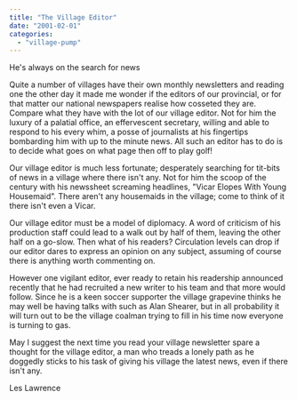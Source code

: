 ```yaml
---
title: "The Village Editor"
date: "2001-02-01"
categories: 
  - "village-pump"
---
```


He's always on the search for news

Quite a number of villages have their own monthly newsletters and reading one the other day it made me wonder if the editors of our provincial, or for that matter our national newspapers realise how cosseted they are. Compare what they have with the lot of our village editor. Not for him the luxury of a palatial office, an effervescent secretary, willing and able to respond to his every whim, a posse of journalists at his fingertips bombarding him with up to the minute news. All such an editor has to do is to decide what goes on what page then off to play golf!

Our village editor is much less fortunate; desperately searching for tit-bits of news in a village where there isn't any. Not for him the scoop of the century with his newssheet screaming headlines, "Vicar Elopes With Young Housemaid". There aren't any housemaids in the village; come to think of it there isn't even a Vicar.

Our village editor must be a model of diplomacy. A word of criticism of his production staff could lead to a walk out by half of them, leaving the other half on a go-slow. Then what of his readers? Circulation levels can drop if our editor dares to express an opinion on any subject, assuming of course there is anything worth commenting on.

However one vigilant editor, ever ready to retain his readership announced recently that he had recruited a new writer to his team and that more would follow. Since he is a keen soccer supporter the village grapevine thinks he may well be having talks with such as Alan Shearer, but in all probability it will turn out to be the village coalman trying to fill in his time now everyone is turning to gas.

May I suggest the next time you read your village newsletter spare a thought for the village editor, a man who treads a lonely path as he doggedly sticks to his task of giving his village the latest news, even if there isn't any.

Les Lawrence
